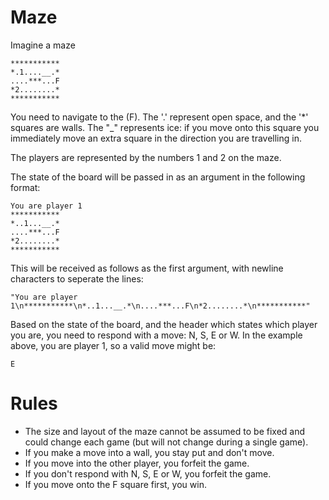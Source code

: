 # Maze

Imagine a maze

    ***********
    *.1....__.*
    ....***...F
    *2........*
    ***********

You need to navigate to the (F). The '.' represent open space, and the '\*' squares are walls. The "\_" represents ice: if you move onto this square you immediately move an extra square in the direction you are travelling in.

The players are represented by the numbers 1 and 2 on the maze.

The state of the board will be passed in as an argument in the following format:

    You are player 1
    ***********
    *..1...__.*
    ....***...F
    *2........*
    ***********

This will be received as follows as the first argument, with newline characters to seperate the lines:

    "You are player 1\n***********\n*..1...__.*\n....***...F\n*2........*\n***********"

Based on the state of the board, and the header which states which player you are, you need to respond with a move: N, S, E or W. In the example above, you are player 1, so a valid move might be:

    E

# Rules

* The size and layout of the maze cannot be assumed to be fixed and could change each game (but will not change during a single game).
* If you make a move into a wall, you stay put and don't move.
* If you move into the other player, you forfeit the game.
* If you don't respond with N, S, E or W, you forfeit the game.
* If you move onto the F square first, you win.
